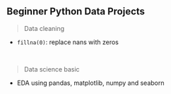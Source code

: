 ## Beginner Python Data Projects

> Data cleaning
- <code>fillna(0)</code>: replace nans with zeros

<br />

> Data science basic
- EDA using pandas, matplotlib, numpy and seaborn
